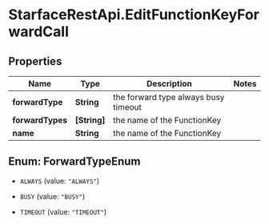 # StarfaceRestApi.EditFunctionKeyForwardCall

## Properties
Name | Type | Description | Notes
------------ | ------------- | ------------- | -------------
**forwardType** | **String** | the forward type always busy timeout | 
**forwardTypes** | **[String]** | the name of the FunctionKey | 
**name** | **String** | the name of the FunctionKey | 


<a name="ForwardTypeEnum"></a>
## Enum: ForwardTypeEnum


* `ALWAYS` (value: `"ALWAYS"`)

* `BUSY` (value: `"BUSY"`)

* `TIMEOUT` (value: `"TIMEOUT"`)




